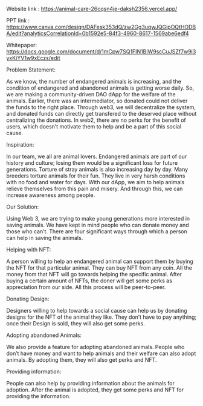 Website link : https://animal-care-26cqsn4je-daksh2356.vercel.app/

PPT link : https://www.canva.com/design/DAFesk353dQ/zw2Gg3uqwJQGipOQtHODBA/edit?analyticsCorrelationId=0b1592e5-84f3-4960-8617-1569abe6edf4

Whitepaper: https://docs.google.com/document/d/1mCpw7SQ1FIN1BiW9scCuJSZf7w9i3yxKiYV1w9xEczs/edit

Problem Statement:

As we know, the number of endangered animals is increasing, and the condition of endangered and abandoned animals is getting worse daily. So, we are making a community-driven DAO dApp for the welfare of the animals. Earlier, there was an intermediator, so donated could not deliver the funds to the right place. Through web3, we will decentralize the system, and donated funds can directly get transfered to the deserved place without centralizing the donations. In web2, there are no perks for the benefit of users, which doesn’t motivate them to help and be a part of this social cause.

Inspiration:

In our team, we all are animal lovers. Endangered animals are part of our history and culture; losing them would be a significant loss for future generations. Torture of stray animals is also increasing day by day. Many breeders torture animals for their fun. They live in very harsh conditions with no food and water for days. With our dApp, we aim to help animals relieve themselves from this pain and misery. And through this, we can increase awareness among people.

Our Solution:

Using Web 3, we are trying to make young generations more interested in saving animals. We have kept in mind people who can donate money and those who can’t. There are four significant ways through which a person can help in saving the animals.

Helping with NFT:

A person willing to help an endangered animal can support them by buying the NFT for that particular animal. They can buy NFT from any coin. All the money from that NFT will go towards helping the specific animal. After buying a certain amount of NFTs, the doner will get some perks as appreciation from our side. All this process will be peer-to-peer.

Donating Design:

Designers willing to help towards a social cause can help us by donating designs for the NFT of the animal they like. They don’t have to pay anything; once their Design is sold, they will also get some perks.

Adopting abandoned Animals:

We also provide a feature for adopting abandoned animals. People who don’t have money and want to help animals and their welfare can also adopt animals. By adopting them, they will also get perks and NFT.

Providing information: 

People can also help by providing information about the animals for adoption. After the animal is adopted, they get some perks and NFT for providing the information.
